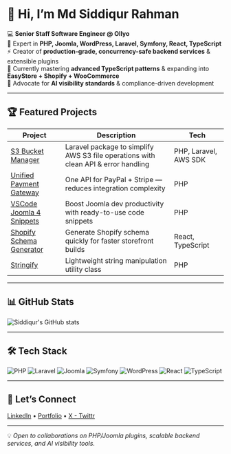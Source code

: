 # 👋 Hi, I’m Md Siddiqur Rahman

💻 **Senior Staff Software Engineer @ Ollyo**  
🔧 Expert in **PHP, Joomla, WordPress, Laravel, Symfony, React, TypeScript**  
⚡ Creator of **production-grade, concurrency-safe backend services** & extensible plugins  
🌱 Currently mastering **advanced TypeScript patterns** & expanding into **EasyStore + Shopify + WooCommerce**  
📢 Advocate for **AI visibility standards** & compliance-driven development

---

## 🏆 Featured Projects

| Project | Description | Tech |
|---------|-------------|------|
| [S3 Bucket Manager](https://packagist.org/packages/siddik-web/s3-bucket-manager) | Laravel package to simplify AWS S3 file operations with clean API & error handling | PHP, Laravel, AWS SDK |
| [Unified Payment Gateway](https://github.com/siddik-web) | One API for PayPal + Stripe — reduces integration complexity | PHP |
| [VSCode Joomla 4 Snippets](https://github.com/siddik-web) | Boost Joomla dev productivity with ready-to-use code snippets | PHP |
| [Shopify Schema Generator](https://github.com/siddik-web) | Generate Shopify schema quickly for faster storefront builds | React, TypeScript |
| [Stringify](https://github.com/siddik-web) | Lightweight string manipulation utility class | PHP |

---

## 📊 GitHub Stats
![Siddiqur's GitHub stats](https://github-readme-stats.vercel.app/api?username=siddik-web&show_icons=true&theme=radical)

---

## 🛠 Tech Stack
![PHP](https://img.shields.io/badge/PHP-777BB4?logo=php&logoColor=white)
![Laravel](https://img.shields.io/badge/Laravel-FF2D20?logo=laravel&logoColor=white)
![Joomla](https://img.shields.io/badge/Joomla-5091CD?logo=joomla&logoColor=white)
![Symfony](https://img.shields.io/badge/Symfony-000000?logo=symfony&logoColor=white)
![WordPress](https://img.shields.io/badge/WordPress-21759B?logo=wordpress&logoColor=white)
![React](https://img.shields.io/badge/React-20232A?logo=react&logoColor=61DAFB)
![TypeScript](https://img.shields.io/badge/TypeScript-3178C6?logo=typescript&logoColor=white)

---

## 🤝 Let’s Connect
[LinkedIn](https://www.linkedin.com/in/siddiqur) • [Portfolio](https://siddiqur.com) • [X - Twittr](https://x.com/imsiddiqur)

---

💡 *Open to collaborations on PHP/Joomla plugins, scalable backend services, and AI visibility tools.*